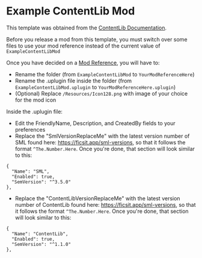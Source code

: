 # Example ContentLib Mod

This template was obtained from the
[ContentLib Documentation](https://docs.ficsit.app/contentlib/latest/index.html).

Before you release a mod from this template,
you must switch over some files to use your mod reference
instead of the current value of `ExampleContentLibMod`

Once you have decided on a
[Mod Reference](https://docs.ficsit.app/satisfactory-modding/latest/Development/BeginnersGuide/index.html#_mod_reference),
you will have to:

- Rename the folder (from `ExampleContentLibMod` to `YourModReferenceHere`)
- Rename the .uplugin file inside the folder
  (from `ExampleContentLibMod.uplugin` to `YourModReferenceHere.uplugin`)
- (Optional) Replace `/Resources/Icon128.png` with image of your choice for the mod icon

Inside the .uplugin file:

- Edit the FriendlyName, Description, and CreatedBy fields to your preferences
- Replace the "SmlVersionReplaceMe" with the latest version number of SML found here:
  https://ficsit.app/sml-versions, so that it follows the format `^The.Number.Here`.
  Once you're done, that section will look similar to this:

```
{
  "Name": "SML",
  "Enabled": true,
  "SemVersion": "^3.5.0"
},
```

- Replace the "ContentLibVersionReplaceMe" with the latest version number of ContentLib found here:
  https://ficsit.app/sml-versions, so that it follows the format `^The.Number.Here`.
  Once you're done, that section will look similar to this:

```
{
  "Name": "ContentLib",
  "Enabled": true,
  "SemVersion": "^1.1.0"
},
```
